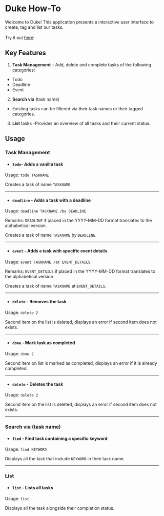 # Duke How-To

Welcome to Duke! This application presents a interactive user interface to create, tag and list our tasks.  <br/>
 <br/>
Try it out [here](https://github.com/ykwei7/ip/releases/download/A-Release/duke.jar)!

## Key Features

1. **Task Management** - Add, delete and complete tasks of the following categories:
 - Todo
 - Deadline
 - Event

2. **Search via** (task name)
 - Existing tasks can be filtered via their task names or their tagged categories. 
 
3. **List** tasks
  -Provides an overview of all tasks and their current status.

## Usage

### Task Management

- #### `todo`- Adds a vanilla task

Usage: `todo TASKNAME`

Creates a task of name `TASKNAME`.

<hr />

- #### `deadline` - Adds a task with a deadline

Usage: `deadline TASKNAME /by DEADLINE`

Remarks: `DEADLINE` if placed in the YYYY-MM-DD format translates to the alphabetical version.

Creates a task of name `TASKNAME` by `DEADLINE`.

<hr />

- #### `event` - Adds a task with specific event details

Usage: `event TASKNAME /at EVENT_DETAILS`

Remarks: `EVENT_DETAILS` if placed in the YYYY-MM-DD format translates to the alphabetical version.

Creates a task of name `TASKNAME` at `EVENT_DETAILS`.

<hr />

- ####  `delete` - Removes the task

Usage: `delete 2`

Second item on the list is deleted, displays an error if second item does not exists.

<hr />

- #### `done` - Mark task as completed

Usage: `done 2`

Second item on list is marked as completed, displays an error if it is already completed.

<hr />

- ####  `delete` - Deletes the task 

Usage: `delete 2`

Second item on the list is deleted, displays an error if second item does not exists.

<hr />

### **Search via** (task name)

- #### `find` - Find task containing a specific keyword

Usage: `find KEYWORD`

Displays all the task that include `KEYWORD` in their task name.

<hr />

### List 

- #### `list` - Lists all tasks

Usage: `list`

Displays all the task alongside their completion status.







